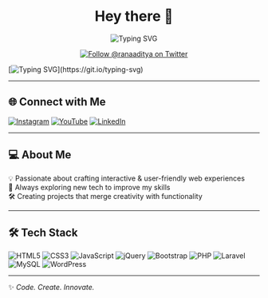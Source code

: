 <!-- ========== HERO SECTION (TOP) ========== -->
<h1 align="center">Hey there 👋</h1>

<p align="center">
  <img src="https://readme-typing-svg.demolab.com?font=Fira+Code&size=24&pause=900&color=00F7FF&center=true&vCenter=true&width=520&lines=Welcome+to+my+GitHub!;Glad+to+see+you+here+❤️;Coding+with+passion+%26+creativity" alt="Typing SVG" />
</p>

<p align="center">
  <a href="https://twitter.com/ranaaditya">
    <img src="https://img.shields.io/twitter/follow/ranaaditya?style=social" alt="Follow @ranaaditya on Twitter" />
  </a>
</p>
<!-- ========== /HERO SECTION ========== -->




<!-- Typing Animation -->
[![Typing SVG](https://readme-typing-svg.demolab.com?font=Fira+Code&pause=1000&color=00F7FF&center=true&vCenter=true&width=500&lines=Welcome+to+my+GitHub!;Glad+to+see+you+here!;Code.+Create.+Innovate.)](https://git.io/typing-svg)

---

## 🌐 Connect with Me
[![Instagram](https://img.shields.io/badge/Instagram-%23E4405F.svg?logo=Instagram&logoColor=white)](https://instagram.com/adityrana.45)
[![YouTube](https://img.shields.io/badge/YouTube-%23FF0000.svg?logo=YouTube&logoColor=white)](https://www.youtube.com/@adityarana.45)
[![LinkedIn](https://img.shields.io/badge/LinkedIn-%230077B5.svg?logo=linkedin&logoColor=white)](https://linkedin.com/in/YourLinkedIn)

---

## 💻 About Me
💡 Passionate about crafting interactive & user-friendly web experiences  
🚀 Always exploring new tech to improve my skills  
🛠 Creating projects that merge creativity with functionality  

---
## 🛠 Tech Stack
![HTML5](https://img.shields.io/badge/HTML5-E34F26.svg?logo=html5&logoColor=white)
![CSS3](https://img.shields.io/badge/CSS3-1572B6.svg?logo=css3&logoColor=white)
![JavaScript](https://img.shields.io/badge/JavaScript-F7DF1E.svg?logo=javascript&logoColor=black)
![jQuery](https://img.shields.io/badge/jQuery-0769AD.svg?logo=jquery&logoColor=white)
![Bootstrap](https://img.shields.io/badge/Bootstrap-7952B3.svg?logo=bootstrap&logoColor=white)
![PHP](https://img.shields.io/badge/PHP-777BB4.svg?logo=php&logoColor=white)
![Laravel](https://img.shields.io/badge/Laravel-FF2D20.svg?logo=laravel&logoColor=white)
![MySQL](https://img.shields.io/badge/MySQL-4479A1.svg?logo=mysql&logoColor=white)
![WordPress](https://img.shields.io/badge/WordPress-21759B.svg?logo=wordpress&logoColor=white)

---
✨ *Code. Create. Innovate.*
